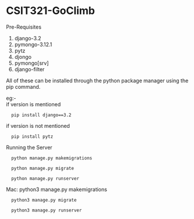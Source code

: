 # CSIT321-GoClimb


Pre-Requisites

1. django-3.2
2. pymongo-3.12.1
3. pytz
4. djongo
5. pymongo[srv]
6. django-filter

All of these can be installed through the python package manager using the pip command.

eg:-  
if version is mentioned

      pip install django==3.2 
      
if version is not mentioned
      
      pip install pytz
     
     
Running the Server

      python manage.py makemigrations

      python manage.py migrate

      python manage.py runserver


Mac: 
python3 manage.py makemigrations

      python3 manage.py migrate

      python3 manage.py runserver
